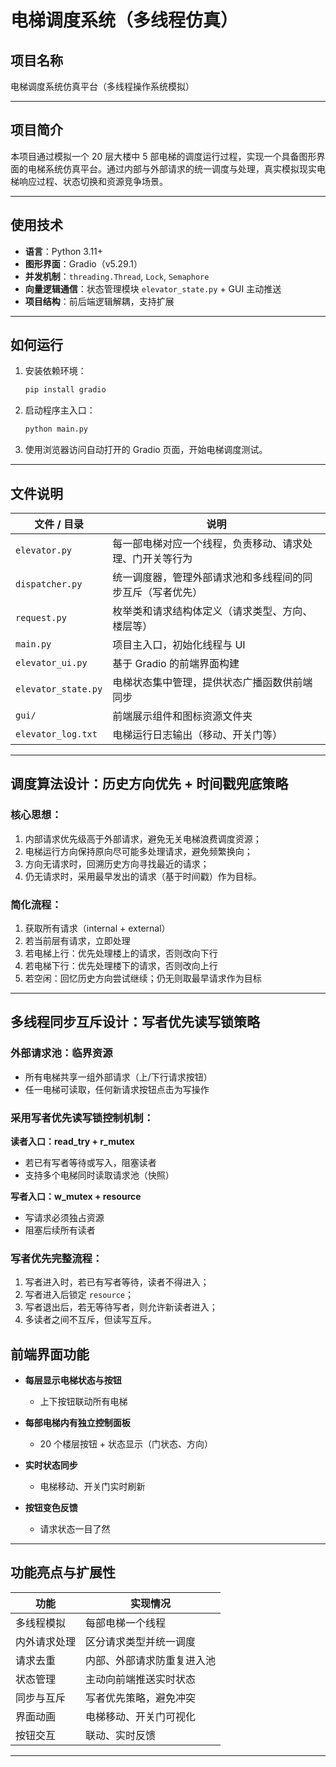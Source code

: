 # 电梯调度系统（多线程仿真）

## 项目名称

电梯调度系统仿真平台（多线程操作系统模拟）

---

## 项目简介

本项目通过模拟一个 20 层大楼中 5 部电梯的调度运行过程，实现一个具备图形界面的电梯系统仿真平台。通过内部与外部请求的统一调度与处理，真实模拟现实电梯响应过程、状态切换和资源竞争场景。

---

## 使用技术

* **语言**：Python 3.11+
* **图形界面**：Gradio（v5.29.1）
* **并发机制**：`threading.Thread`, `Lock`, `Semaphore`
* **向量逻辑通信**：状态管理模块 `elevator_state.py` + GUI 主动推送
* **项目结构**：前后端逻辑解耦，支持扩展

---

## 如何运行

1. 安装依赖环境：

   ```bash
   pip install gradio
   ```

2. 启动程序主入口：

   ```bash
   python main.py
   ```

3. 使用浏览器访问自动打开的 Gradio 页面，开始电梯调度测试。

---

## 文件说明

| 文件 / 目录             | 说明                            |
| ------------------- | ----------------------------- |
| `elevator.py`       | 每一部电梯对应一个线程，负责移动、请求处理、门开关等行为  |
| `dispatcher.py`     | 统一调度器，管理外部请求池和多线程间的同步互斥（写者优先） |
| `request.py`        | 枚举类和请求结构体定义（请求类型、方向、楼层等）      |
| `main.py`           | 项目主入口，初始化线程与 UI               |
| `elevator_ui.py`    | 基于 Gradio 的前端界面构建             |
| `elevator_state.py` | 电梯状态集中管理，提供状态广播函数供前端同步        |
| `gui/`              | 前端展示组件和图标资源文件夹                |
| `elevator_log.txt`  | 电梯运行日志输出（移动、开关门等）             |

---

## 调度算法设计：历史方向优先 + 时间戳兜底策略

### 核心思想：

1. 内部请求优先级高于外部请求，避免无关电梯浪费调度资源；
2. 电梯运行方向保持原向尽可能多处理请求，避免频繁换向；
3. 方向无请求时，回溯历史方向寻找最近的请求；
4. 仍无请求时，采用最早发出的请求（基于时间戳）作为目标。

### 简化流程：


1. 获取所有请求（internal + external）
2. 若当前层有请求，立即处理
3. 若电梯上行：优先处理楼上的请求，否则改向下行
4. 若电梯下行：优先处理楼下的请求，否则改向上行
5. 若空闲：回忆历史方向尝试继续；仍无则取最早请求作为目标

---

## 多线程同步互斥设计：写者优先读写锁策略

### 外部请求池：临界资源

* 所有电梯共享一组外部请求（上/下行请求按钮）
* 任一电梯可读取，任何新请求按钮点击为写操作

### 采用写者优先读写锁控制机制：

**读者入口：read_try + r_mutex**
- 若已有写者等待或写入，阻塞读者
- 支持多个电梯同时读取请求池（快照）

**写者入口：w_mutex + resource**
- 写请求必须独占资源
- 阻塞后续所有读者


### 写者优先完整流程：

1. 写者进入时，若已有写者等待，读者不得进入；
2. 写者进入后锁定 `resource`；
3. 写者退出后，若无等待写者，则允许新读者进入；
4. 多读者之间不互斥，但读写互斥。

## 前端界面功能

* **每层显示电梯状态与按钮**

  * 上下按钮联动所有电梯
* **每部电梯内有独立控制面板**

  * 20 个楼层按钮 + 状态显示（门状态、方向）
* **实时状态同步**

  * 电梯移动、开关门实时刷新
* **按钮变色反馈**

  * 请求状态一目了然

---

## 功能亮点与扩展性

| 功能     | 实现情况          |
| ------ | ------------- |
| 多线程模拟  | 每部电梯一个线程    |
| 内外请求处理 | 区分请求类型并统一调度 |
| 请求去重   | 内部、外部请求防重复进入池  |
| 状态管理   | 主动向前端推送实时状态  |
| 同步与互斥  | 写者优先策略，避免冲突 |
| 界面动画   | 电梯移动、开关门可视化 |
| 按钮交互   | 联动、实时反馈  |

---